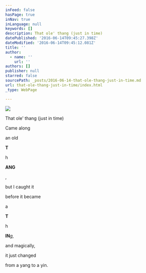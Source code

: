 ```yaml
---
inFeed: false
hasPage: true
inNav: true
inLanguage: null
keywords: []
description: That ole' thang (just in time)
datePublished: '2016-06-14T09:45:27.398Z'
dateModified: '2016-06-14T09:45:12.081Z'
title: ''
author:
  - name: ''
    url: ''
authors: []
publisher: null
starred: false
sourcePath: _posts/2016-06-14-that-ole-thang-just-in-time.md
url: that-ole-thang-just-in-time/index.html
_type: WebPage

---
```

![](https://the-grid-user-content.s3-us-west-2.amazonaws.com/5c19bde7-8f98-41d7-9351-f3955c924b0b.jpg)

That ole' thang (just in time)

Came along

an old 

**T**

h

**ANG**

, 

but I caught it

before it became

a 

**T**

h

**IN**_g,_

and magically,

it just changed

from a yang to a yin.